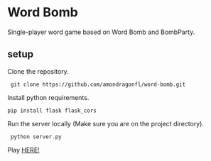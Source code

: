 # Word Bomb
Single-player word game based on Word Bomb and BombParty.

setup
--------
Clone the repository.

     git clone https://github.com/amondragonfl/word-bomb.git

Install python requirements.

    pip install flask flask_cors

Run the server locally (Make sure you are on the project directory).

     python server.py

Play [HERE!](https://amondragonfl.github.io/word-bomb/)

    
